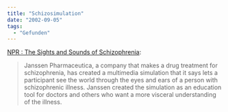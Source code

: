 ```yaml
---
title: "Schizosimulation"
date: "2002-09-05"
tags:
  - "Gefunden"
---
```


[NPR : The Sights and Sounds of Schizophrenia](http://www.npr.org/programs/atc/features/2002/aug/schizophrenia/index.html):

> Janssen Pharmaceutica, a company that makes a drug treatment for schizophrenia, has created a multimedia simulation that it says lets a participant see the world through the eyes and ears of a person with schizophrenic illness. Janssen created the simulation as an education tool for doctors and others who want a more visceral understanding of the illness.
